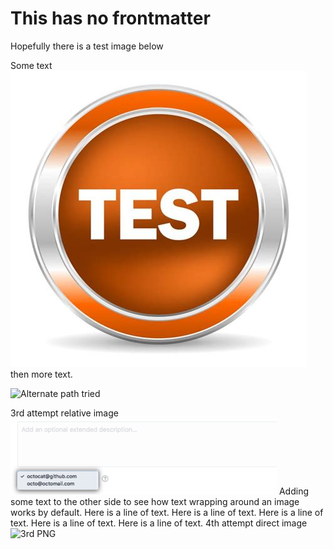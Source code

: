 # This has no frontmatter

Hopefully there is a test image below

Some text ![Alt Text this is a test message](./assets/test_image.jpg) then more text.

![Alternate path tried](/GitHubPages-Eval/assets/test_image.jpg)


3rd attempt relative image ![3rd PNG](./assets/test.png) Adding some text to the other side to see how text wrapping around an image works by default. Here is a line of text. Here is a line of text. Here is a line of text. Here is a line of text. Here is a line of text.
4th attempt direct image ![3rd PNG](/GitHubPages-Eval/assets/test.png)
